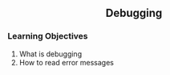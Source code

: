 <!-- PROJECT TITLE -->
 <h2 2 align="center">
  Debugging
    <br />
    </h2>

### Learning Objectives

1. What is debugging
2. How to read error messages
